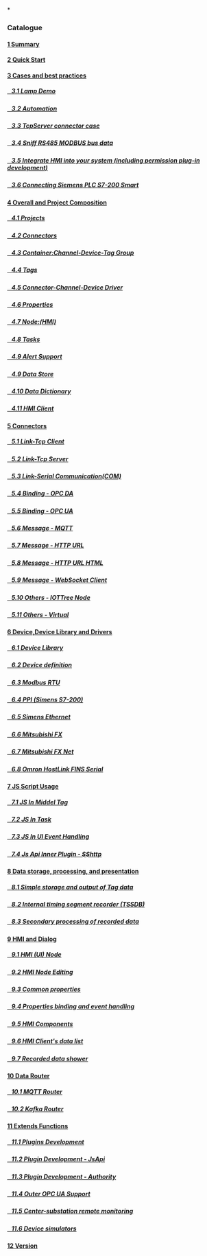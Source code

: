 
*<script src="/_js/jquery-1.12.0.min.js"></script><script src="/_js/bootstrap/js/bootstrap.min.js"></script><script type="text/javascript" src="/_js/ajax.js"></script><script src="/_js/layui/layui.all.js"></script><script src="/_js/dlg_layer.js?v="></script>

<link rel="stylesheet" type="text/css" href="/_js/layui/css/layui.css" /><link  href="/_js/bootstrap/css/bootstrap.min.css" rel="stylesheet" type="text/css" ><link  href="/_js/font4.7.0/css/font-awesome.css"  rel="stylesheet" type="text/css" ><link href="./inc/common.css" rel="stylesheet" type="text/css"><link href="./inc/index.css" rel="stylesheet" type="text/css">


### Catalogue

#### <a href="README.md">1 Summary</a>
#### <a href="doc/quick_start.md">2 Quick Start</a>

#### <a href="doc/case/index.md" doc_path="doc/case/index.md" >3 Cases and best practices</a>
##### <a href="doc/case/example_lamp_demo.md" target="main">&nbsp;&nbsp;&nbsp;3.1 Lamp Demo</a>
##### <a href="doc/case/case_auto.md" target="main">&nbsp;&nbsp;&nbsp;3.2 Automation</a>
##### <a href="doc/case/example_tcpserver_conn.md" target="main">&nbsp;&nbsp;&nbsp;3.3 TcpServer connector case</a>
##### <a href="doc/case/case_rs485_sniffer.md" target="main">&nbsp;&nbsp;&nbsp;3.4 Sniff RS485 MODBUS bus data</a>
##### <a href="doc/case/case_ref_hmi_auth.md" target="main">&nbsp;&nbsp;&nbsp;3.5 Integrate HMI into your system (including permission plug-in development)</a>
##### <a href="doc/case/case_s7200_smart.md" target="main">&nbsp;&nbsp;&nbsp;3.6 Connecting Siemens PLC S7-200 Smart</a>


#### <a href="doc/main/index.md" >4 Overall and Project Composition</a>
##### <a href="doc/main/prjs.md" target="main">&nbsp;&nbsp;&nbsp;4.1 Projects</a>
##### <a href="doc/main/conn.md" target="main">&nbsp;&nbsp;&nbsp;4.2 Connectors</a>
##### <a href="doc/main/ch_dev_tagg.md" target="main">&nbsp;&nbsp;&nbsp;4.3 Container:Channel-Device-Tag Group</a>
##### <a href="doc/main/tags.md" target="main">&nbsp;&nbsp;&nbsp;4.4 Tags</a>
##### <a href="doc/main/ch_conn_drv.md" target="main">&nbsp;&nbsp;&nbsp;4.5 Connector-Channel-Device Driver</a>
##### <a href="doc/main/properties.md" target="main">&nbsp;&nbsp;&nbsp;4.6 Properties</a>
##### <a href="doc/main/hmi.md" target="main">&nbsp;&nbsp;&nbsp;4.7 Node:(HMI)</a>
##### <a href="doc/main/task.md" target="main">&nbsp;&nbsp;&nbsp;4.8 Tasks</a>
##### <a href="doc/main/alert.md" target="main">&nbsp;&nbsp;&nbsp;4.9 Alert Support</a>
##### <a href="doc/store/index.md" target="main">&nbsp;&nbsp;&nbsp;4.9 Data Store</a>
##### <a href="doc/main/dict.md" target="main">&nbsp;&nbsp;&nbsp;4.10 Data Dictionary</a>
##### <a href="doc/main/hmi_client.md" target="main">&nbsp;&nbsp;&nbsp;4.11 HMI Client</a>


#### <a href="doc/conn/index.md" >5 Connectors</a>
##### <a href="doc/conn/link_tcpclient.md" target="main">&nbsp;&nbsp;&nbsp;5.1 Link-Tcp Client</a>
##### <a href="doc/conn/link_tcpserver.md" target="main">&nbsp;&nbsp;&nbsp;5.2 Link-Tcp Server</a>
##### <a href="doc/conn/link_com.md" target="main">&nbsp;&nbsp;&nbsp;5.3 Link-Serial Communication(COM)</a>
##### <a href="doc/conn/bind_opcda.md" target="main">&nbsp;&nbsp;&nbsp;5.4 Binding - OPC DA</a>
##### <a href="doc/conn/bind_opcua.md" target="main">&nbsp;&nbsp;&nbsp;5.5 Binding - OPC UA</a>
##### <a href="doc/conn/msg_mqtt.md" target="main">&nbsp;&nbsp;&nbsp;5.6 Message - MQTT</a>
##### <a href="doc/conn/msg_http_url.md" target="main">&nbsp;&nbsp;&nbsp;5.7 Message - HTTP URL</a>
##### <a href="doc/conn/msg_http_url_html.md" target="main">&nbsp;&nbsp;&nbsp;5.8 Message - HTTP URL HTML</a>
##### <a href="doc/conn/msg_websocket.md" target="main">&nbsp;&nbsp;&nbsp;5.9 Message - WebSocket Client</a>
##### <a href="doc/conn/oth_iottree_node.md" target="main">&nbsp;&nbsp;&nbsp;5.10 Others - IOTTree Node</a>
##### <a href="doc/conn/oth_virtual.md" target="main">&nbsp;&nbsp;&nbsp;5.11 Others - Virtual</a>

#### <a href="doc/device/index.md" >6 Device,Device Library and Drivers</a>
##### <a href="doc/device/dev_lib.md" target="main">&nbsp;&nbsp;&nbsp;6.1 Device Library</a>
##### <a href="doc/device/dev_def.md" target="main">&nbsp;&nbsp;&nbsp;6.2 Device definition</a>
##### <a href="doc/device/drv_modbus.md" target="main">&nbsp;&nbsp;&nbsp;6.3 Modbus RTU</a>
##### <a href="doc/device/drv_ppi.md" target="main">&nbsp;&nbsp;&nbsp;6.4 PPI (Simens S7-200)</a>
##### <a href="doc/device/drv_siemens_eth.md" target="main">&nbsp;&nbsp;&nbsp;6.5 Simens Ethernet</a>
##### <a href="doc/device/drv_fx.md" target="main">&nbsp;&nbsp;&nbsp;6.6 Mitsubishi FX</a>
##### <a href="doc/device/drv_fx_net.md" target="main">&nbsp;&nbsp;&nbsp;6.7 Mitsubishi FX Net</a>
##### <a href="doc/device/drv_omron_hl_fins_serial.md" target="main">&nbsp;&nbsp;&nbsp;6.8 Omron HostLink FINS Serial</a>

#### <a href="doc/js/index.md"> 7 JS Script Usage</a>

##### <a href="doc/js/js_in_midtag.md">&nbsp;&nbsp;&nbsp;7.1 JS In Middel Tag</a>
##### <a href="doc/js/js_in_task.md">&nbsp;&nbsp;&nbsp;7.2 JS In Task</a>
##### <a href="doc/js/js_in_ui_event.md">&nbsp;&nbsp;&nbsp;7.3 JS In UI Event Handling</a>
##### <a href="doc/js/js_inner_plugin_http.md">&nbsp;&nbsp;&nbsp;7.4 Js Api Inner Plugin - \$$http

#### <a href="doc/store/index.md" >8 Data storage, processing, and presentation</a>
##### <a href="doc/store/store.md" >&nbsp;&nbsp;&nbsp;8.1 Simple storage and output of Tag data</a>
##### <a href="doc/store/inner_tssdb.md" target="main">&nbsp;&nbsp;&nbsp;8.2 Internal timing segment recorder (TSSDB)</a>
##### <a href="doc/store/inner_recpro.md" target="main">&nbsp;&nbsp;&nbsp;8.3 Secondary processing of recorded data</a>


#### <a href="doc/hmi/index.md" >9 HMI and Dialog</a>
##### <a href="doc/hmi/hmi_node.md" target="main">&nbsp;&nbsp;&nbsp;9.1 HMI (UI) Node
##### <a href="doc/hmi/hmi_edit.md" target="main">&nbsp;&nbsp;&nbsp;9.2 HMI Node Editing
##### <a href="doc/hmi/hmi_props.md" target="main">&nbsp;&nbsp;&nbsp;9.3 Common properties
##### <a href="doc/hmi/hmi_bind_evt.md" target="main">&nbsp;&nbsp;&nbsp;9.4 Properties binding and event handling
##### <a href="doc/hmi/hmi_comp.md" target="main">&nbsp;&nbsp;&nbsp;9.5 HMI Components</a>
##### <a href="doc/hmi/hmi_data_show.md" target="main">&nbsp;&nbsp;&nbsp;9.6 HMI Client's data list</a>
##### <a href="doc/hmi/hmi_s4tss_rec.md" target="main">&nbsp;&nbsp;&nbsp;9.7 Recorded data shower</a>

#### <a href="doc/router/index.md" >10 Data Router</a>
##### <a href="doc/router/router_mqtt.md" >&nbsp;&nbsp;&nbsp;10.1 MQTT Router</a>
##### <a href="doc/router/router_kafka.md">&nbsp;&nbsp;&nbsp;10.2 Kafka Router</a>

#### <a href="doc/advanced/index.md" >11 Extends Functions</a>
##### <a href="doc/advanced/adv_plugin.md" >&nbsp;&nbsp;&nbsp;11.1 Plugins Development</a>
##### <a href="doc/advanced/adv_plugin_jsapi.md" target="main">&nbsp;&nbsp;&nbsp;11.2 Plugin Development - JsApi</a>
##### <a href="doc/advanced/adv_plugin_auth.md" target="main">&nbsp;&nbsp;&nbsp;11.3 Plugin Development - Authority</a>
##### <a href="doc/advanced/adv_opc_ua_out.md" target="main">&nbsp;&nbsp;&nbsp;11.4 Outer OPC UA Support</a>
##### <a href="doc/advanced/main_sub_station.md" target="main">&nbsp;&nbsp;&nbsp;11.5 Center-substation remote monitoring</a>
##### <a href="doc/advanced/adv_dev_simulator.md" target="main">&nbsp;&nbsp;&nbsp;11.6 Device simulators</a>

#### <a href="doc/version.md" >12 Version</a>


<script>
<!--


var lang="en";

$("a").css("cursor","pointer") ;
$("a").each(function(){
    var docp = $(this).attr("href") ;
    $(this).removeAttr("href");
    $(this).attr("doc_path",lang+"/"+docp);
    if(docp)
    {
        $(this).click(function(){
            parent.nav_to($(this).attr("doc_path"));
        });
    }
});
-->
</script>
